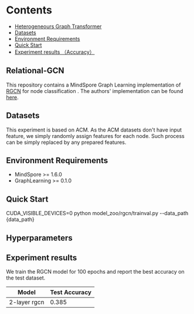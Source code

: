 # Contents

- [Heterogeneours Graph Transformer](##relation-gcn)
- [Datasets](##datasets)
- [Environment Requirements](##environment-requirements)
- [Quick Start](##hyperparameters)
- [Experiment results （Accuracy）](##experiment-results)

## Relational-GCN

This repository contains a MindSpore Graph Learning implementation of [RGCN](https://arxiv.org/abs/1703.06103) for node classification . The authors' implementation can be found [here](https://github.com/tkipf/relational-gcn).

## Datasets

This experiment is based on ACM.  As the ACM datasets don't have input feature, we simply randomly assign features for each node. Such process can be simply replaced by any prepared features.

## Environment Requirements

- MindSpore >= 1.6.0
- GraphLearning >= 0.1.0

## Quick Start

CUDA_VISIBLE_DEVICES=0 python model_zoo/rgcn/trainval.py --data_path  {data_path}

## Hyperparameters

## Experiment results

We train the RGCN model for 100 epochs and report the best accuracy on the test dataset.

| Model        | Test Accuracy    |
| ---------    | ---------------  |
| 2-layer rgcn | 0.385   |
